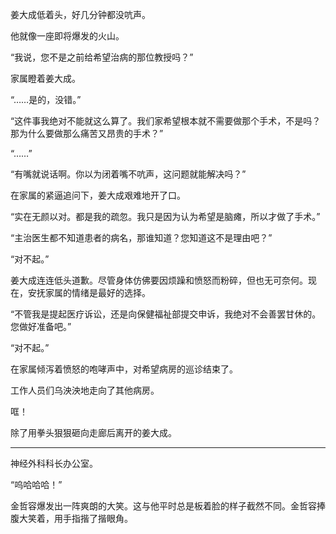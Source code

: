 姜大成低着头，好几分钟都没吭声。

他就像一座即将爆发的火山。

“我说，您不是之前给希望治病的那位教授吗？”

家属瞪着姜大成。

“……是的，没错。”

“这件事我绝对不能就这么算了。我们家希望根本就不需要做那个手术，不是吗？那为什么要做那么痛苦又昂贵的手术？”

“……”

“有嘴就说话啊。你以为闭着嘴不吭声，这问题就能解决吗？”

在家属的紧逼追问下，姜大成艰难地开了口。

“实在无颜以对。都是我的疏忽。我只是因为认为希望是脑瘫，所以才做了手术。”

“主治医生都不知道患者的病名，那谁知道？您知道这不是理由吧？”

“对不起。”

姜大成连连低头道歉。尽管身体仿佛要因烦躁和愤怒而粉碎，但也无可奈何。现在，安抚家属的情绪是最好的选择。

“不管我是提起医疗诉讼，还是向保健福祉部提交申诉，我绝对不会善罢甘休的。您做好准备吧。”

“对不起。”

在家属倾泻着愤怒的咆哮声中，对希望病房的巡诊结束了。

工作人员们乌泱泱地走向了其他病房。

哐！

除了用拳头狠狠砸向走廊后离开的姜大成。

* * *

神经外科科长办公室。

“呜哈哈哈！”

金哲容爆发出一阵爽朗的大笑。这与他平时总是板着脸的样子截然不同。金哲容捧腹大笑着，用手指揩了揩眼角。